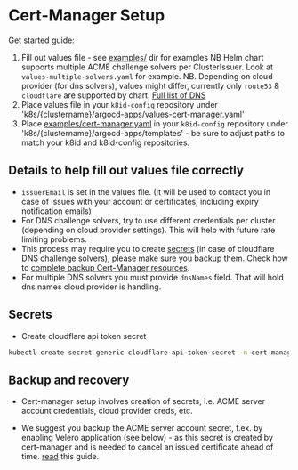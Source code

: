 # Cert-Manager Setup

Get started guide:

1. Fill out values file -  see [examples/](examples/) dir for examples NB
Helm chart supports multiple ACME challenge solvers per ClusterIssuer.
Look at `values-multiple-solvers.yaml` for example.
NB. Depending on cloud provider (for dns solvers), values might differ,
currently only `route53` & `cloudflare` are supported by chart.
[Full list of DNS](https://cert-manager.io/docs/configuration/acme/dns01/)
2. Place values file in your `k8id-config` repository under 'k8s/{clustername}/argocd-apps/values-cert-manager.yaml'
3. Place [examples/cert-manager.yaml](examples/cert-manager.yaml)
in your `k8id-config` repository under 'k8s/{clustername}/argocd-apps/templates' -
be sure to adjust paths to match your k8id and k8id-config repositories.

## Details to help fill out values file correctly

- `issuerEmail` is set in the values file.
(It will be used to contact you in case of issues with your account
or certificates, including expiry notification emails)
- For DNS challenge solvers, try to use different credentials per cluster (depending on cloud provider settings).
This will help with future rate limiting problems.
- This process may require you to create
[secrets](https://kubernetes.io/docs/tasks/configmap-secret/managing-secret-using-kubectl/)
(in case of cloudflare DNS challenge solvers),
please make sure you backup them.
Check how to [complete backup Cert-Manager resources](https://cert-manager.io/docs/tutorials/backup/).
- For multiple DNS solvers you must provide `dnsNames` field. That will hold dns names cloud provider is handling.

## Secrets

- Create cloudflare api token secret

```sh
kubectl create secret generic cloudflare-api-token-secret -n cert-manager --dry-run=client --from-literal=api-token=1234567890123 -o yaml | kubeseal --controller-name sealed-secrets --controller-namespace system -o yaml - > cloudflare-api-token-secret.yaml
```

## Backup and recovery

- Cert-manager setup involves creation of secrets, i.e. ACME server account credentials, cloud provider creds, etc.
<!-- markdownlint-disable -->
- We suggest you backup the ACME server account secret, f.ex. by enabling Velero application (see below) - as this secret is created by cert-manager and is needed to cancel an issued certificate ahead of time.
[read](../sealed-secrets/README.md#how-to-backup-and-restore-sealed-secrets)
this guide.
<!-- markdownlint-enable -->
